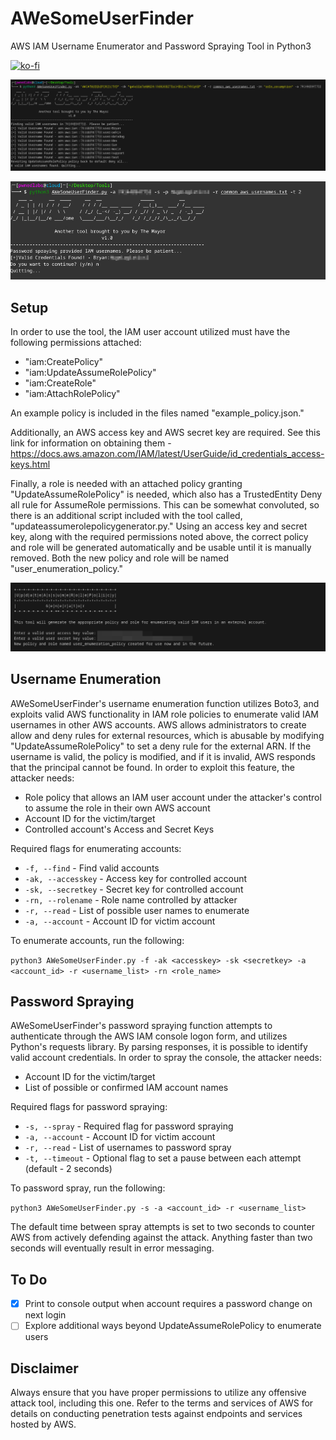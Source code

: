 # AWeSomeUserFinder
AWS IAM Username Enumerator and Password Spraying Tool in Python3

[![ko-fi](https://ko-fi.com/img/githubbutton_sm.svg)](https://ko-fi.com/M4M03Q2JN)

<p align="left">
  <img src="https://github.com/dievus/AWeSomeUserFinder/blob/main/images/image1.png"/>
</p>

<p align="left">
  <img src="https://github.com/dievus/AWeSomeUserFinder/blob/main/images/image2.png"/>
</p>

## Setup

In order to use the tool, the IAM user account utilized must have the following permissions attached:

- "iam:CreatePolicy"
- "iam:UpdateAssumeRolePolicy"
- "iam:CreateRole"
- "iam:AttachRolePolicy"

An example policy is included in the files named "example_policy.json."

Additionally, an AWS access key and AWS secret key are required. See this link for information on obtaining them - https://docs.aws.amazon.com/IAM/latest/UserGuide/id_credentials_access-keys.html

Finally, a role is needed with an attached policy granting "UpdateAssumeRolePolicy" is needed, which also has a TrustedEntity Deny all rule for AssumeRole permissions. This can be somewhat convoluted, so there is an additional script included with the tool called, "updateassumerolepolicygenerator.py." Using an access key and secret key, along with the required permissions noted above, the correct policy and role will be generated automatically and be usable until it is manually removed. Both the new policy and role will be named "user_enumeration_policy."

<p align="center">
  <img src="https://github.com/dievus/AWeSomeUserFinder/blob/main/images/image3.png" />
</p>

## Username Enumeration
AWeSomeUserFinder's username enumeration function utilizes Boto3, and exploits valid AWS functionality in IAM role policies to enumerate valid IAM usernames in other AWS accounts. AWS allows administrators to create allow and deny rules for external resources, which is abusable by modifying "UpdateAssumeRolePolicy" to set a deny rule for the external ARN. If the username is valid, the policy is modified, and if it is invalid, AWS responds that the principal cannot be found. In order to exploit this feature, the attacker needs:

- Role policy that allows an IAM user account under the attacker's control to assume the role in their own AWS account
- Account ID for the victim/target
- Controlled account's Access and Secret Keys

Required flags for enumerating accounts:

- `-f, --find` - Find valid accounts
- `-ak, --accesskey` - Access key for controlled account
- `-sk, --secretkey` - Secret key for controlled account
- `-rn, --rolename` - Role name controlled by attacker
- `-r, --read` - List of possible user names to enumerate
- `-a, --account` - Account ID for victim account

To enumerate accounts, run the following:

`python3 AWeSomeUserFinder.py -f -ak <accesskey> -sk <secretkey> -a <account_id> -r <username_list> -rn <role_name>`

## Password Spraying
AWeSomeUserFinder's password spraying function attempts to authenticate through the AWS IAM console logon form, and utilizes Python's requests library. By parsing responses, it is possible to identify valid account credentials. In order to spray the console, the attacker needs:

- Account ID for the victim/target
- List of possible or confirmed IAM account names

Required flags for password spraying:

- `-s, --spray` - Required flag for password spraying
- `-a, --account` - Account ID for victim account
- `-r, --read` - List of usernames to password spray
- `-t, --timeout` - Optional flag to set a pause between each attempt (default - 2 seconds)

To password spray, run the following:

`python3 AWeSomeUserFinder.py -s -a <account_id> -r <username_list>`

The default time between spray attempts is set to two seconds to counter AWS from actively defending against the attack. Anything faster than two seconds will eventually result in error messaging.

## To Do

- [x] Print to console output when account requires a password change on next login
- [ ] Explore additional ways beyond UpdateAssumeRolePolicy to enumerate users

## Disclaimer

Always ensure that you have proper permissions to utilize any offensive attack tool, including this one. Refer to the terms and services of AWS for details on conducting penetration tests against endpoints and services hosted by AWS.
